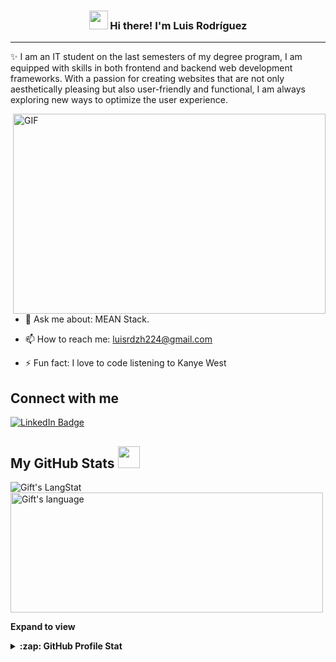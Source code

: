 <!-- Heading -->
<h3 align="center"><img src = "https://raw.githubusercontent.com/MartinHeinz/MartinHeinz/master/wave.gif" width = 30px> Hi there! I'm Luis Rodríguez</h3>

 <!-- About section -->

---
✨ I am an IT student on the last semesters of my degree program, I am equipped with skills in both frontend and backend web development frameworks. With a passion for creating websites that are not only aesthetically pleasing but also user-friendly and functional, I am always exploring new ways to optimize the user experience.


<!-- code gif-->
<img align="right" alt="GIF" src="./code.gif" width="500" height="320" />

- 💬 Ask me about: MEAN Stack.

- 📫 How to reach me: luisrdzh224@gmail.com

- ⚡ Fun fact: I love to code listening to Kanye West

<!-- About section: END -->


<!-- Conecct section -->

<h2>Connect with me </h3>
    <p>
        <a href="https://www.linkedin.com/in/luis-rodriguezh/"><img src="https://img.shields.io/badge/-Luis%20Rodriguez%20-blue?style=plastic&amp;labelColor=blue&amp;logo=LinkedIn&amp;link=https://www.linkedin.com/in/luis-rodriguezh/" alt="LinkedIn Badge"></a> 
   </p>

 <!-- Conecct section: END -->
 
  <!-- GitHub section -->

 ##  My GitHub Stats <img src = "https://i.pinimg.com/originals/65/c4/f4/65c4f452571be1261e9c623f7da488ac.gif" width = 35px> 
 
 <div>
   <img align="center" src="https://github-readme-streak-stats.herokuapp.com/?user=luisrdz224" alt="Gift's LangStat" />
  <img align="center" src="https://github-readme-stats.vercel.app/api/top-langs?username=luisrdz224&langs_count=10&show_icons=true&locale=en&layout=compact&theme=light" alt="Gift's language" height="192px"  width="500px"/>
</div>

**Expand to view**
<details>
  <summary><b>:zap: GitHub Profile Stat</b></summary>
  <img src="https://github-readme-stats.anuraghazra1.vercel.app/api?username=luisrdz224&show_icons=true" />
</details>

<!-- GitHub section: END -->

<!-- THE END -->


<!--
**luisrdz224/luisrdz224** is a ✨ _special_ ✨ repository because its `README.md` (this file) appears on your GitHub profile.

Here are some ideas to get you started:

- 🔭 I’m currently working on ...
- 🌱 I’m currently learning ...
- 👯 I’m looking to collaborate on ...
- 🤔 I’m looking for help with ...
- 💬 Ask me about ...
- 📫 How to reach me: ...
- 😄 Pronouns: ...
- ⚡ Fun fact: ...
-->
